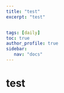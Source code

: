 ```yaml
---
title: "test"
excerpt: "test"


tags: [daily]
toc: true
author_profile: true 
sidebar:
   nav: "docs"
---
```


# test